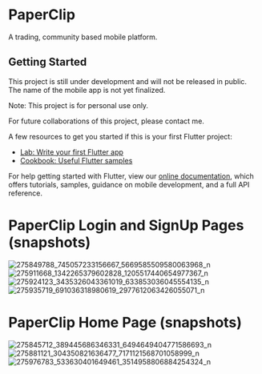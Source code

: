 # PaperClip

A trading, community based mobile platform. 

## Getting Started

This project is still under development and will not be released in public. 
The name of the mobile app is not yet finalized.

Note: This project is for personal use only. 

For future collaborations of this project, please contact me.

A few resources to get you started if this is your first Flutter project:

- [Lab: Write your first Flutter app](https://flutter.dev/docs/get-started/codelab)
- [Cookbook: Useful Flutter samples](https://flutter.dev/docs/cookbook)

For help getting started with Flutter, view our
[online documentation](https://flutter.dev/docs), which offers tutorials,
samples, guidance on mobile development, and a full API reference.
# PaperClip Login and SignUp Pages (snapshots)
![275849788_745057233156667_5669585509580063968_n](https://user-images.githubusercontent.com/57931904/159152797-c275c082-1235-4a17-9a5d-d85ee726aa7f.jpg)
![275911668_1342265379602828_1205517440654977367_n](https://user-images.githubusercontent.com/57931904/159152800-67f8e37c-1ae1-411d-a44c-c73127c58087.jpg)
![275924123_3435326043361019_633853036045554135_n](https://user-images.githubusercontent.com/57931904/159152801-3b97a8be-0a6e-4923-84cb-ccebcc012772.jpg)
![275935719_691036318980619_2977612063426055071_n](https://user-images.githubusercontent.com/57931904/159152802-cba10dbe-5da5-4b8e-8159-dc9c960aa68c.jpg)

# PaperClip Home Page (snapshots)
![275845712_389445686346331_6494649404771586693_n](https://user-images.githubusercontent.com/57931904/159152836-c2205a0e-4f8b-4c07-9d7f-12676ee7a5d6.jpg)
![275881121_304350821636477_7171121568701058999_n](https://user-images.githubusercontent.com/57931904/159152837-f4dd05be-1b5b-4030-a4b2-9d05a03a590b.jpg)
![275976783_533630401649461_3514958806884254324_n](https://user-images.githubusercontent.com/57931904/159152839-55661d46-25c5-466b-96a5-c9d641eab89e.jpg)
